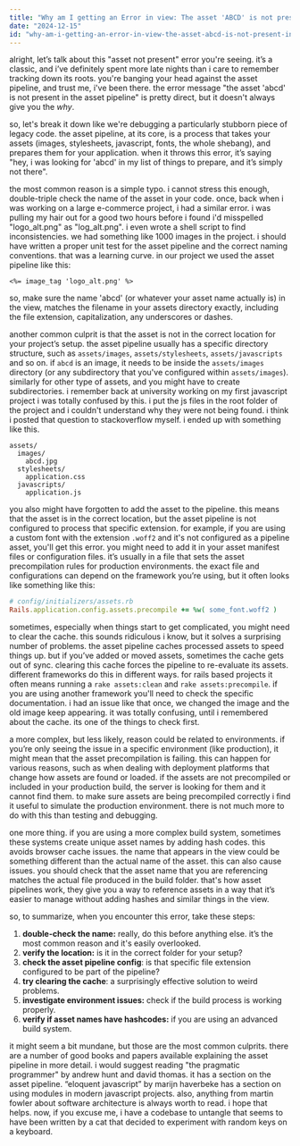 ```yaml
---
title: "Why am I getting an Error in view: The asset 'ABCD' is not present in the asset pipeline?"
date: "2024-12-15"
id: "why-am-i-getting-an-error-in-view-the-asset-abcd-is-not-present-in-the-asset-pipeline"
---
```


alright, let’s talk about this "asset not present" error you're seeing. it’s a classic, and i’ve definitely spent more late nights than i care to remember tracking down its roots. you're banging your head against the asset pipeline, and trust me, i've been there. the error message "the asset 'abcd' is not present in the asset pipeline" is pretty direct, but it doesn't always give you the *why*.

so, let's break it down like we're debugging a particularly stubborn piece of legacy code. the asset pipeline, at its core, is a process that takes your assets (images, stylesheets, javascript, fonts, the whole shebang), and prepares them for your application. when it throws this error, it’s saying "hey, i was looking for 'abcd' in my list of things to prepare, and it’s simply not there". 

the most common reason is a simple typo. i cannot stress this enough, double-triple check the name of the asset in your code. once, back when i was working on a large e-commerce project, i had a similar error. i was pulling my hair out for a good two hours before i found i'd misspelled "logo_alt.png" as "log_alt.png". i even wrote a shell script to find inconsistencies. we had something like 1000 images in the project. i should have written a proper unit test for the asset pipeline and the correct naming conventions. that was a learning curve. in our project we used the asset pipeline like this:

```erb
<%= image_tag 'logo_alt.png' %>
```

so, make sure the name 'abcd' (or whatever your asset name actually is) in the view, matches the filename in your assets directory exactly, including the file extension, capitalization, any underscores or dashes.

another common culprit is that the asset is not in the correct location for your project’s setup. the asset pipeline usually has a specific directory structure, such as `assets/images`, `assets/stylesheets`, `assets/javascripts` and so on. if `abcd` is an image, it needs to be inside the `assets/images` directory (or any subdirectory that you've configured within `assets/images`). similarly for other type of assets, and you might have to create subdirectories. i remember back at university working on my first javascript project i was totally confused by this. i put the js files in the root folder of the project and i couldn't understand why they were not being found. i think i posted that question to stackoverflow myself. i ended up with something like this.

```
assets/
  images/
    abcd.jpg
  stylesheets/
    application.css
  javascripts/
    application.js
```

you also might have forgotten to add the asset to the pipeline. this means that the asset is in the correct location, but the asset pipeline is not configured to process that specific extension. for example, if you are using a custom font with the extension `.woff2` and it's not configured as a pipeline asset, you'll get this error. you might need to add it in your asset manifest files or configuration files. it’s usually in a file that sets the asset precompilation rules for production environments. the exact file and configurations can depend on the framework you’re using, but it often looks like something like this:

```ruby
# config/initializers/assets.rb
Rails.application.config.assets.precompile += %w( some_font.woff2 )
```

sometimes, especially when things start to get complicated, you might need to clear the cache. this sounds ridiculous i know, but it solves a surprising number of problems. the asset pipeline caches processed assets to speed things up. but if you’ve added or moved assets, sometimes the cache gets out of sync. clearing this cache forces the pipeline to re-evaluate its assets. different frameworks do this in different ways. for rails based projects it often means running a `rake assets:clean` and `rake assets:precompile`. if you are using another framework you'll need to check the specific documentation. i had an issue like that once, we changed the image and the old image keep appearing. it was totally confusing, until i remembered about the cache. its one of the things to check first.

a more complex, but less likely, reason could be related to environments. if you’re only seeing the issue in a specific environment (like production), it might mean that the asset precompilation is failing. this can happen for various reasons, such as when dealing with deployment platforms that change how assets are found or loaded. if the assets are not precompiled or included in your production build, the server is looking for them and it cannot find them. to make sure assets are being precompiled correctly i find it useful to simulate the production environment. there is not much more to do with this than testing and debugging.

one more thing. if you are using a more complex build system, sometimes these systems create unique asset names by adding hash codes. this avoids browser cache issues. the name that appears in the view could be something different than the actual name of the asset. this can also cause issues. you should check that the asset name that you are referencing matches the actual file produced in the build folder. that's how asset pipelines work, they give you a way to reference assets in a way that it’s easier to manage without adding hashes and similar things in the view.

so, to summarize, when you encounter this error, take these steps:

1.  **double-check the name:** really, do this before anything else. it’s the most common reason and it's easily overlooked.
2.  **verify the location:** is it in the correct folder for your setup?
3.  **check the asset pipeline config**: is that specific file extension configured to be part of the pipeline?
4.  **try clearing the cache**: a surprisingly effective solution to weird problems.
5.  **investigate environment issues:** check if the build process is working properly.
6.  **verify if asset names have hashcodes:** if you are using an advanced build system.

it might seem a bit mundane, but those are the most common culprits. there are a number of good books and papers available explaining the asset pipeline in more detail. i would suggest reading "the pragmatic programmer" by andrew hunt and david thomas. it has a section on the asset pipeline. “eloquent javascript” by marijn haverbeke has a section on using modules in modern javascript projects. also, anything from martin fowler about software architecture is always worth to read. i hope that helps. now, if you excuse me, i have a codebase to untangle that seems to have been written by a cat that decided to experiment with random keys on a keyboard.
